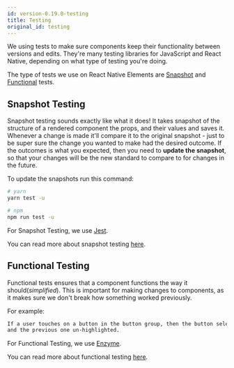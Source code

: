 ```yaml
---
id: version-0.19.0-testing
title: Testing
original_id: testing
---
```


We using tests to make sure components keep their functionality between versions and edits.
They're many testing libraries for JavaScript and React Native, depending on what type of testing you're doing.

The type of tests we use on React Native Elements are [Snapshot](#snapshot-testing)
and [Functional](#functional-testing) tests.

## Snapshot Testing

Snapshot testing sounds exactly like what it does! It takes snapshot of the structure of a rendered
component the props, and their values and saves it. Whenever a change is made it'll compare it to the original snapshot -
just to be super sure the change you wanted to make had the desired outcome.
If the outcomes is what you expected, then you need to **update the snapshot**, so that your changes will be the new
standard to compare to for changes in the future.

To update the snapshots run this command:

```bash
# yarn
yarn test -u

# npm
npm run test -u
```

For Snapshot Testing, we use [Jest](https://facebook.github.io/jest/).

You can read more about snapshot testing [here](https://facebook.github.io/jest/docs/en/snapshot-testing.html).

## Functional Testing

Functional tests ensures that a component functions the way it should(_simplified_). This is important
for making changes to components, as it makes sure we don't break how something worked previously.

For example:

```md
If a user touches on a button in the button group, then the button selected should be highlighted
and the previous one un-highlighted.
```

For Functional Testing, we use [Enzyme](http://airbnb.io/enzyme/).

You can read more about functional testing [here](https://www.guru99.com/functional-testing.html).
